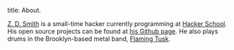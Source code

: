 title: About.

[Z. D. Smith](http://zdsmith.com) is a small-time hacker currently programming at [Hacker School][HS]. His open source projects can be found at [his Github page][github]. He also plays drums in the Brooklyn-based metal band, [Flaming Tusk](http://flamingtusk.com).

[HS]: http://hackerschool.com
[github]: http://github.com/subsetpark